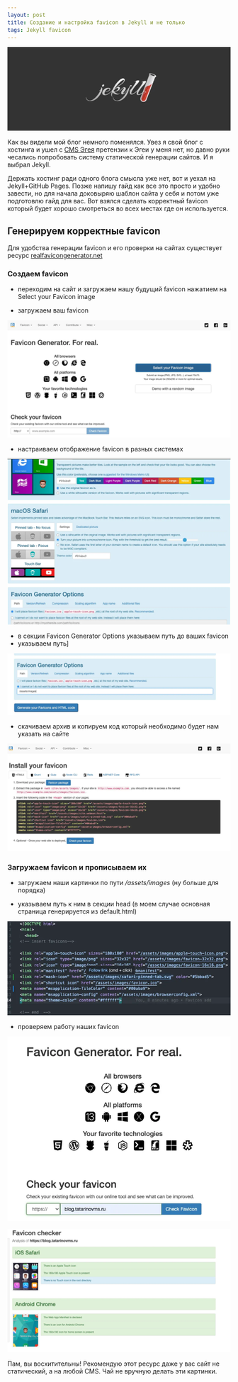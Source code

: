 ```yaml
---
layout: post
title: Создание и настройка favicon в Jekyll и не только
tags: Jekyll favicon
---
```

![](https://raw.githubusercontent.com/tatarinovms/tatarinovms.github.io/master/images/posts/favicon/logo.webp)

Как вы видели мой блог немного поменялся. Увез я свой блог с хостинга и ушел с [CMS Эгея](https://blogengine.ru) претензии к Эгеи у меня нет, но давно руки чесались попробовать систему статической генерации сайтов. И я выбрал Jekyll.

Держать хостинг ради одного блога смысла уже нет, вот и уехал на Jekyll+GitHub Pages. Позже напишу гайд как все это просто и удобно завести, но для начала доковыряю шаблон сайта у себя и потом уже подготовлю гайд для вас. Вот взялся сделать корректный favicon который будет хорошо смотреться во всех местах где он используется.

## Генерируем корректные favicon

Для удобства генерации favicon и его проверки на сайтах существует ресурс [realfavicongenerator.net](https://realfavicongenerator.net)

### Создаем favicon

- переходим на сайт и загружаем нашу будущий favicon нажатием на Select your Favicon image

- загружаем ваш favicon

![](https://raw.githubusercontent.com/tatarinovms/tatarinovms.github.io/master/images/posts/favicon/fav_1.webp)

- настраиваем отображение favicon в разных системах

![](https://raw.githubusercontent.com/tatarinovms/tatarinovms.github.io/master/images/posts/favicon/fav_2.webp)

- в секции Favicon Generator Options указываем путь до ваших favicon
- указываем путь]

![](https://raw.githubusercontent.com/tatarinovms/tatarinovms.github.io/master/images/posts/favicon/fav_3.webp)

- скачиваем архив и копируем код который необходимо будет нам указать на сайте

![](https://raw.githubusercontent.com/tatarinovms/tatarinovms.github.io/master/images/posts/favicon/fav_4.webp)

### Загружаем favicon и прописываем их

- загружаем наши картинки по пути */assets/images* (ну больше для порядка)

- указываем путь к ним в секции head (в моем случае основная страница генерируется из default.html)

![](https://raw.githubusercontent.com/tatarinovms/tatarinovms.github.io/master/images/posts/favicon/fav_5.webp)

- проверяем работу наших favicon

![](https://raw.githubusercontent.com/tatarinovms/tatarinovms.github.io/master/images/posts/favicon/fav_6.webp)

![](https://raw.githubusercontent.com/tatarinovms/tatarinovms.github.io/master/images/posts/favicon/fav_7.webp)

Пам, вы восхитительны! Рекомендую этот ресурс даже у вас сайт не статический, а на любой CMS. Чай не вручную делать эти картинки.